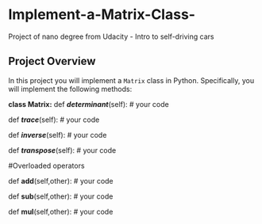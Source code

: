 # Implement-a-Matrix-Class-
Project of nano degree from Udacity - Intro to self-driving cars


## Project Overview

In this project you will implement a `Matrix` class in Python. Specifically, you will implement the following methods:


**class Matrix:**
  def **_determinant_**(self):
      # your code


  def **_trace_**(self):
      # your code


  def **_inverse_**(self):
      # your code


  def **_transpose_**(self):
     # your code


  #Overloaded operators


  def **__add__**(self,other):
    # your code


  def **__sub__**(self,other):
    # your code


  def **__mul__**(self,other):
    # your code
    
